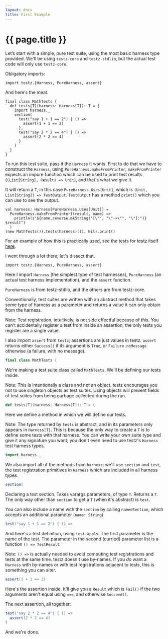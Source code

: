 ```yaml
---
layout: docs
title: First Example
---
```


# {{ page.title }}

Let’s start with a simple, pure test suite, using the
most basic harness type provided. We'll be using `testz-core`
and `testz-stdlib`, but the actual test code will only use `testz-core`.

Obligatory imports:

```tut:silent
import testz.{Harness, PureHarness, assert}
```

And here's the meat.

```tut:silent
final class MathTests {
  def tests[T](harness: Harness[T]): T = {
    import harness._
    section(
      test("say 1 + 1 == 2") { () =>
        assert(1 + 1 == 2)
      },
      test("say 2 * 2 == 4") { () =>
        assert(2 * 2 == 4)
      }
    )
  }
}
```

To run this test suite, pass it the `Harness` it wants.
First to do that we have to construct the `Harness`, using
`PureHarness.makeFromPrinter`; `makeFromPrinter` expects
an impure function which can be used to print test results
(`(List[String], Result) => Unit`), and that's what we give it.

It will return a `T`, in this case `PureHarness.Uses[Unit]`,
which is `(Unit, List[String]) => TestOutput`.
`TestOutput` has a method `print()` which you can use to see the output.

```tut:book
val harness: Harness[PureHarness.Uses[Unit]] =
  PureHarness.makeFromPrinter((result, name) =>
    println(s"${name.reverse.mkString("[\"", "\"->\"", "\"]:")} $result")
  )
(new MathTests()).tests(harness)((), Nil).print()
```

For an example of how this is practically used, see the tests for testz itself [here](https://github.com/scalaz/testz/blob/master/tests/src/main/scala/testz/Main.scala).

I went through a lot there; let's dissect that.

```tut:silent
import testz.{Harness, PureHarness, assert}
```

Here I import `Harness` (the simplest type of test harnesses),
`PureHarness` (an actual test harness implementation),
and the `assert` function.

`PureHarness` is from testz-stdlib, and the others are from testz-core.

Conventionally, test suites are written with an abstract method
that takes some type of harness as a parameter and returns
a value it can only obtain from the harness.

Note: Test registration, intuitively, is not side effectful because
      of this. You can't accidentally register a test
      from inside an assertion; the only tests you register are a single
      value.

I also import `assert` from `testz`; assertions are just values in
testz. `assert` returns either `Success()` if its argument is `True`,
or `Failure.noMessage` otherwise (a failure, with no message).

```scala
final class MathTests {
```

We're making a test suite class called `MathTests`.
We'll be defining our tests inside.

Note: This is intentionally a class and not an object.
      testz encourages you not to use singleton objects as
      test suites. Using objects will prevent fields of
      test suites from being garbage collected during the run.

```scala
def tests[T](harness: Harness[T]): T = {
```

Here we define a method in which we will define our tests.

Note: The type returned by `tests` is abstract,
      and in its parameters only appears in `Harness[T]`.
      This is because the only way to create a `T` is to
      define some tests with that harness. You can write
      your own suite type and give it any signature you
      want; you don't even need to use testz's `Harness`
      test harness types.

```scala
import harness._
```

We also import all of the methods from `harness`;
we'll use `section` and `test`, the test registration
primitives in `Harness` which are included in all harness types.

```scala
section(
```

Declaring a test section. Takes varargs parameters, of type `T`.
Returns a `T`. The only way other than `section` to get a `T`
(when it's abstract) is `test`.

You can also include a name with the `section` by calling
`namedSection`, which accepts an additional parameter (`name: String`).

```scala
test("say 1 + 1 == 2") { () =>
```

And here's a test definition, using `test.apply`.
The first parameter is the name of the test. The parameter in the
second (curried) parameter list is a function `() => TestResult`.

Note: `() =>` is actually needed to avoid computing test registrations
      and tests at the same time. testz doesn't use by-names.
      If you *do* want a `Harness` with by-names or with test registrations
      adjacent to tests, this is something you can alter.

```scala
assert(1 + 1 == 2)
```

Here's the assertion inside.
It'll give you a `Result` which is `Fail()` if the two
arguments aren't equal using `===`, and otherwise `Succeed()`.

The next assertion, all together:

```scala
test("say 2 * 2 == 4") { () =>
  assert(2 * 2 == 4)
}
```


And we're done.
